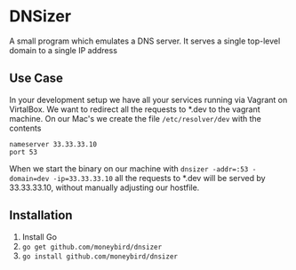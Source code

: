 DNSizer
=======
A small program which emulates a DNS server. It serves a single top-level domain to a single IP address

Use Case
-------
In your development setup we have all your services running via Vagrant on VirtalBox. We want to redirect all the requests to *.dev to the vagrant machine.
On our Mac's we create the file `/etc/resolver/dev` with the contents

```
nameserver 33.33.33.10
port 53
```

When we start the binary on our machine with `dnsizer -addr=:53 -domain=dev -ip=33.33.33.10` all the requests to *.dev will be served by 33.33.33.10, without manually adjusting our hostfile.

Installation
------------
1. Install Go
2. `go get github.com/moneybird/dnsizer`
3. `go install github.com/moneybird/dnsizer`

